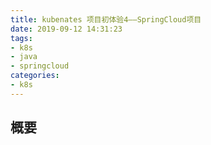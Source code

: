 ```yaml
---
title: kubenates 项目初体验4——SpringCloud项目
date: 2019-09-12 14:31:23
tags:
- k8s
- java
- springcloud
categories:
- k8s
---
```


## 概要












